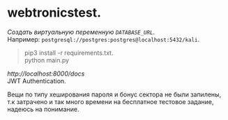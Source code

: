 # webtronicstest.  
*Создать виртуальную переменную ```DATABASE_URL```*.   
Например: ```postgresql://postgres:postgres@localhost:5432/kali```.   
> pip3 install -r requirements.txt.  
> python main.py
 
*http://localhost:8000/docs*    
JWT Authentication. 
  
Вещи по типу хеширования пароля и бонус сектора не были запилены, т.к затрачено и так много времени на бесплатное тестовое задание, надеюсь на понимание.
